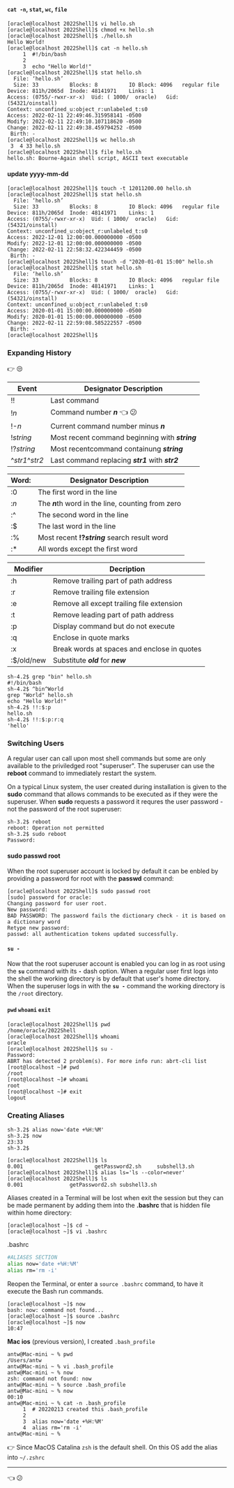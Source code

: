 

#### `cat -n`, `stat`, `wc`, `file`
``` console
[oracle@localhost 2022Shell]$ vi hello.sh
[oracle@localhost 2022Shell]$ chmod +x hello.sh
[oracle@localhost 2022Shell]$ ./hello.sh
Hello World!
[oracle@localhost 2022Shell]$ cat -n hello.sh
     1	#!/bin/bash
     2	
     3	echo "Hello World!"
[oracle@localhost 2022Shell]$ stat hello.sh
  File: ‘hello.sh’
  Size: 33        	Blocks: 8          IO Block: 4096   regular file
Device: 811h/2065d	Inode: 48141971    Links: 1
Access: (0755/-rwxr-xr-x)  Uid: ( 1000/  oracle)   Gid: (54321/oinstall)
Context: unconfined_u:object_r:unlabeled_t:s0
Access: 2022-02-11 22:49:46.315958141 -0500
Modify: 2022-02-11 22:49:10.107118620 -0500
Change: 2022-02-11 22:49:38.459794252 -0500
 Birth: -
[oracle@localhost 2022Shell]$ wc hello.sh
 3  4 33 hello.sh
[oracle@localhost 2022Shell]$ file hello.sh
hello.sh: Bourne-Again shell script, ASCII text executable
```
#### update yyyy-mm-dd
``` console
[oracle@localhost 2022Shell]$ touch -t 12011200.00 hello.sh
[oracle@localhost 2022Shell]$ stat hello.sh
  File: ‘hello.sh’
  Size: 33        	Blocks: 8          IO Block: 4096   regular file
Device: 811h/2065d	Inode: 48141971    Links: 1
Access: (0755/-rwxr-xr-x)  Uid: ( 1000/  oracle)   Gid: (54321/oinstall)
Context: unconfined_u:object_r:unlabeled_t:s0
Access: 2022-12-01 12:00:00.000000000 -0500
Modify: 2022-12-01 12:00:00.000000000 -0500
Change: 2022-02-11 22:58:32.422344459 -0500
 Birth: -
[oracle@localhost 2022Shell]$ touch -d "2020-01-01 15:00" hello.sh
[oracle@localhost 2022Shell]$ stat hello.sh
  File: ‘hello.sh’
  Size: 33        	Blocks: 8          IO Block: 4096   regular file
Device: 811h/2065d	Inode: 48141971    Links: 1
Access: (0755/-rwxr-xr-x)  Uid: ( 1000/  oracle)   Gid: (54321/oinstall)
Context: unconfined_u:object_r:unlabeled_t:s0
Access: 2020-01-01 15:00:00.000000000 -0500
Modify: 2020-01-01 15:00:00.000000000 -0500
Change: 2022-02-11 22:59:08.585222557 -0500
 Birth: -
[oracle@localhost 2022Shell]$ 
```

### Expanding History
:point_right:   :unamused:

Event           | Designator Description
---             | ---
!!              | Last command
!*n*            | Command number ***n***          :point_left: :confused:
!-*n*           | Current command number minus ***n***
!*string*       | Most recent command beginning with ***string***
!?*string*      | Most recentcommand containung ***string***
^*str1*^*str2*  | Last command replacing ***str1*** with ***str2***

Word:           | Designator Description
---             | ---
:0              | The first word in the line
:*n*            | The ***n***th word in the line, counting from zero
:^              | The second word in the line
:$              | The last word in the line
:%              | Most recent **!?*string*** search result word
:*              | All words except the first word

Modifier        | Decription
---             | ---
:h              | Remove trailing part of path address
:r              | Remove trailing file extension
:e              | Remove all except trailing file extension
:t              | Remove leading part of path address
:p              | Display command but do not execute
:q              | Enclose in quote marks
:x              | Break words at spaces and enclose in quotes
:$/old/new      | Substitute ***old*** for ***new***

``` console
sh-4.2$ grep "bin" hello.sh
#!/bin/bash
sh-4.2$ ^bin^World
grep "World" hello.sh
echo "Hello World!"
sh-4.2$ !!:$:p
hello.sh
sh-4.2$ !!:$:p:r:q
'hello'
```

### Switching Users
A regular user can call upon most shell commands but some are only available to the priviledged root "superuser".
The superuser can use the **reboot** command to immediately restart the system.

On a typical Linux system, the user created during installation is given to the **sudo** command that allows commands to be executed as if they were the superuser. When **sudo** requests a password it requres the user password - not the password of the root superuser:

``` console
sh-3.2$ reboot
reboot: Operation not permitted
sh-3.2$ sudo reboot
Password:
```
#### sudo passwd root
When the root superuser account is locked by default it can be enbled by providing a password for root 
with the **passwd** command:
``` console
[oracle@localhost 2022Shell]$ sudo passwd root
[sudo] password for oracle: 
Changing password for user root.
New password: 
BAD PASSWORD: The password fails the dictionary check - it is based on a dictionary word
Retype new password: 
passwd: all authentication tokens updated successfully.
```
#### `su -`
Now that the root superuser account is enabled you can log in as root using the **`su`** command with its **`-`** dash option.
When a regular user first logs into the shell the working directory is by default that user's home directory.
When the superuser logs in with the **`su -`** command the working directory is the `/root` directory.

#### `pwd` `whoami` `exit`
``` console
[oracle@localhost 2022Shell]$ pwd
/home/oracle/2022Shell
[oracle@localhost 2022Shell]$ whoami
oracle
[oracle@localhost 2022Shell]$ su -
Password: 
ABRT has detected 2 problem(s). For more info run: abrt-cli list
[root@localhost ~]# pwd
/root
[root@localhost ~]# whoami
root
[root@localhost ~]# exit
logout
```
### Creating Aliases

``` console
sh-3.2$ alias now='date +%H:%M'
sh-3.2$ now
23:33
sh-3.2$ 
```
``` console
[oracle@localhost 2022Shell]$ ls
0.001                       getPassword2.sh     subshell3.sh
[oracle@localhost 2022Shell]$ alias ls='ls --color=never'
[oracle@localhost 2022Shell]$ ls
0.001			    getPassword2.sh	subshell3.sh
```
Aliases created in a Terminal will be lost when exit the session but 
they can be made permanent by adding them into the **.bashrc** that is hidden file within home directory:

``` console
[oracle@localhost ~]$ cd ~
[oracle@localhost ~]$ vi .bashrc
```
.bashrc
``` sh
#ALIASES SECTION
alias now='date +%H:%M'
alias rm='rm -i'
```
Reopen the Terminal, or enter a `source .bashrc` command, to have it execute the Bash run commands.
``` console
[oracle@localhost ~]$ now
bash: now: command not found...
[oracle@localhost ~]$ source .bashrc
[oracle@localhost ~]$ now
10:47
```
**Mac ios** (previous version), I created `.bash_profile`
``` console
antw@Mac-mini ~ % pwd
/Users/antw
antw@Mac-mini ~ % vi .bash_profile
antw@Mac-mini ~ % now            
zsh: command not found: now
antw@Mac-mini ~ % source .bash_profile
antw@Mac-mini ~ % now                 
00:10
antw@Mac-mini ~ % cat -n .bash_profile
     1	# 20220213 created this .bash_profile
     2	
     3	alias now='date +%H:%M'
     4	alias rm='rm -i'
antw@Mac-mini ~ % 
```
:point_right: Since MacOS Catalina `zsh` is the default shell. On this OS add the alias into `~/.zshrc`

---
:point_left: :confused:
